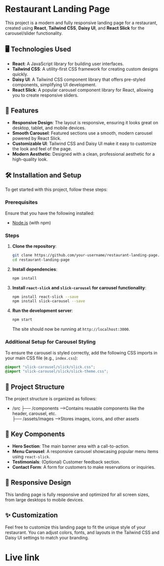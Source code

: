 # Restaurant Landing Page

This project is a modern and fully responsive landing page for a restaurant, created using **React**, **Tailwind CSS**, **Daisy UI**, and **React Slick** for the carousel/slider functionality.

## 🖥️ Technologies Used

- **React**: A JavaScript library for building user interfaces.
- **Tailwind CSS**: A utility-first CSS framework for creating custom designs quickly.
- **Daisy UI**: A Tailwind CSS component library that offers pre-styled components, simplifying UI development.
- **React Slick**: A popular carousel component library for React, allowing you to create responsive sliders.

## 📸 Features

- **Responsive Design**: The layout is responsive, ensuring it looks great on desktop, tablet, and mobile devices.
- **Smooth Carousel**: Featured sections use a smooth, modern carousel powered by React Slick.
- **Customizable UI**: Tailwind CSS and Daisy UI make it easy to customize the look and feel of the page.
- **Modern Aesthetic**: Designed with a clean, professional aesthetic for a high-quality look.

## 🛠️ Installation and Setup

To get started with this project, follow these steps:

### Prerequisites

Ensure that you have the following installed:
- [Node.js](https://nodejs.org/) (with npm)

### Steps

1. **Clone the repository**:

    ```bash
    git clone https://github.com/your-username/restaurant-landing-page.git
    cd restaurant-landing-page
    ```

2. **Install dependencies**:

    ```bash
    npm install
    ```

3. **Install `react-slick` and `slick-carousel` for carousel functionality**:

    ```bash
    npm install react-slick --save
    npm install slick-carousel --save
    ```

4. **Run the development server**:

    ```bash
    npm start
    ```

   The site should now be running at `http://localhost:3000`.

### Additional Setup for Carousel Styling

To ensure the carousel is styled correctly, add the following CSS imports in your main CSS file (e.g., `index.css`):

```css
@import "slick-carousel/slick/slick.css";
@import "slick-carousel/slick/slick-theme.css";

```
## 📂 Project Structure

The project structure is organized as follows:
- /src
 ├── /components -->Contains reusable components like the header, carousel, etc.      
 ├── /assets/images -->Stores images, icons, and other assets           


## 🧩 Key Components

- **Hero Section**: The main banner area with a call-to-action.
- **Menu Carousel**: A responsive carousel showcasing popular menu items using `react-slick`.
- **Testimonials**: (Optional) Customer feedback section.
- **Contact Form**: A form for customers to make reservations or inquiries.

## 📱 Responsive Design

This landing page is fully responsive and optimized for all screen sizes, from large desktops to mobile devices.

## ✨ Customization

Feel free to customize this landing page to fit the unique style of your restaurant. You can adjust colors, fonts, and layouts in the Tailwind CSS and Daisy UI settings to match your branding.

# Live link

